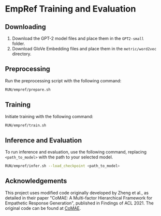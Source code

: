 # EmpRef Training and Evaluation

## Downloading 

1. Download the GPT-2 model files and place them in the `GPT2-small` folder.
2. Download GloVe Embedding files and place them in the `metric/word2vec` directory.

## Preprocessing

Run the preprocessing script with the following command:

```bash
RUN/empref/prepare.sh
```

## Training

Initiate training with the following command:

```bash
RUN/empref/train.sh
```

## Inference and Evaluation

To run inference and evaluation, use the following command, replacing `<path_to_model>` with the path to your selected model.

```bash
RUN/empref/infer.sh --load_checkpoint <path_to_model>
```

## Acknowledgements

This project uses modified code originally developed by Zheng et al., as detailed in their paper "CoMAE: A Multi-factor Hierarchical Framework for Empathetic Response Generation", published in Findings of ACL 2021. The original code can be found at [CoMAE](https://github.com/chujiezheng/CoMAE/tree/main).

